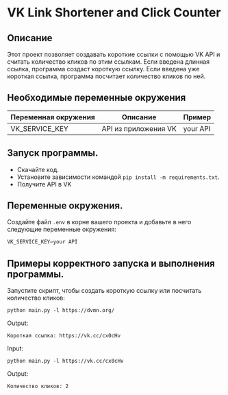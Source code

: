 # VK Link Shortener and Click Counter

## Описание

Этот проект позволяет создавать короткие ссылки с помощью VK API и считать количество кликов по этим ссылкам. Если введена длинная ссылка, программа создаст короткую ссылку.
Если введена уже короткая ссылка, программа посчитает количество кликов по ней.

## Необходимые переменные окружения
| Переменная окружения| Описание | Пример |
|---------------------|----------|--------|
| VK_SERVICE_KEY      | API из приложения VK         |     your API   |

## Запуск программы.
* Скачайте код.
* Установите зависимости командой `pip install -m requirements.txt`.
* Получите API в VK

## Переменные окружения.

Создайте файл `.env` в корне вашего проекта и добавьте в него следующие переменные окружения:
```python
VK_SERVICE_KEY=your API
```

## Примеры корректного запуска и выполнения программы.
Запустите скрипт, чтобы создать короткую ссылку или посчитать количество кликов:
```
python main.py -l https://dvmn.org/

```

Output:
```
Короткая ссылка: https://vk.cc/cx0cHv
```

Input:
```
python main.py -l https://vk.cc/cx0cHv
```
Output:
```
Количество кликов: 2
```
